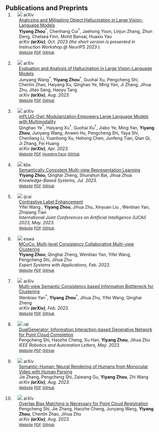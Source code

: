 <h2 id="publications" style="margin: 2px 0px -15px;">Publications and Preprints</h2>

<div class="publications">
<ol class="bibliography">


<li>
<div class="pub-row">

  <div class="col-sm-3 abbr" style="position: relative;padding-right: 15px;padding-left: 15px;">
    <img src="assets/img/LURE.png" class="teaser img-fluid z-depth-1">
    <abbr class="badge">arXiv</abbr>
  </div>

  <div class="col-sm-9" style="position: relative;padding-right: 15px;padding-left: 20px;">
    <div class="title"><a href="https://arxiv.org/pdf/2310.00754.pdf">Analyzing and Mitigating Object Hallucination in Large Vision-Language Models</a></div>
    <div class="author"><strong>Yiyang Zhou</strong><sup>*</sup>, Chenhang Cui<sup>*</sup>, Jaehong Yoon, Linjun Zhang, Zhun Deng, Chelsea Finn, Mohit Bansal, Huaxiu Yao</div>
    <div class="periodical"><em>arXiv <strong>(arXiv)</strong>, Oct. 2023 (the short version is presented in Instruction Workshop @ NeurIPS 2023
).</em></div>
    <div class="links">
    <a href="https://arxiv.org/abs/2310.00754" class="btn btn-sm z-depth-0" role="button" target="_blank" style="font-size:12px;">Website</a>
      <a href="https://arxiv.org/pdf/2310.00754.pdf" class="btn btn-sm z-depth-0" role="button" target="_blank" style="font-size:12px;">PDF</a>
      <a href="https://github.com/YiyangZhou/LURE" class="btn btn-sm z-depth-0" role="button" target="_blank" style="font-size:12px;">GitHub</a>
<!--       <a href="https://pypi.org/project/KTensors/" class="btn btn-sm z-depth-0" role="button" target="_blank" style="font-size:12px;">Package</a> -->
<!--       <a href="assets/files/KTensors.bib" class="btn btn-sm z-depth-0" role="button" target="_blank" style="font-size:12px;">BibTeX</a> -->
<!--       <strong><i style="color:#7b5aa6">arXiv.org</i></strong> -->
    </div>
  </div>
</div>
</li>
<br>
<li>
<div class="pub-row">

  <div class="col-sm-3 abbr" style="position: relative;padding-right: 15px;padding-left: 15px;">
    <img src="assets/img/hallu.png" class="teaser img-fluid z-depth-1">
    <abbr class="badge">arXiv</abbr>
  </div>

  <div class="col-sm-9" style="position: relative;padding-right: 15px;padding-left: 20px;">
    <div class="title"><a href="https://arxiv.org/pdf/2308.15126.pdf">Evaluation and Analysis of Hallucination in Large Vision-Language Models</a></div>
    <div class="author">Junyang Wang<sup>*</sup>, <strong>Yiyang Zhou</strong><sup>*</sup>, Guohai Xu, Pengcheng Shi, Chenlin Zhao, Haiyang Xu, Qinghao Ye, Ming Yan, Ji Zhang, Jihua Zhu, Jitao Sang, Haoyu Tang</div>
    <div class="periodical"><em>arXiv <strong>(arXiv)</strong>, Aug. 2023.</em></div>
    <div class="links">
    <a href="https://arxiv.org/abs/2308.15126" class="btn btn-sm z-depth-0" role="button" target="_blank" style="font-size:12px;">Website</a>
      <a href="https://arxiv.org/pdf/2308.15126.pdf" class="btn btn-sm z-depth-0" role="button" target="_blank" style="font-size:12px;">PDF</a>
      <a href="https://github.com/" class="btn btn-sm z-depth-0" role="button" target="_blank" style="font-size:12px;">GitHub</a>
<!--       <a href="https://pypi.org/project/KTensors/" class="btn btn-sm z-depth-0" role="button" target="_blank" style="font-size:12px;">Package</a> -->
<!--       <a href="assets/files/KTensors.bib" class="btn btn-sm z-depth-0" role="button" target="_blank" style="font-size:12px;">BibTeX</a> -->
<!--       <strong><i style="color:#7b5aa6">arXiv.org</i></strong> -->
    </div>
  </div>
</div>
</li>
  
<br>
<li>
<div class="pub-row">

  <div class="col-sm-3 abbr" style="position: relative;padding-right: 15px;padding-left: 15px;">
    <img src="assets/img/owl.gif" class="teaser img-fluid z-depth-1">
    <abbr class="badge">arXiv</abbr>
  </div>

  <div class="col-sm-9" style="position: relative;padding-right: 15px;padding-left: 20px;">
    <div class="title"><a href="https://arxiv.org/pdf/2304.14178.pdf" target="_blank">mPLUG-Owl: Modularization Empowers Large Language Models with Multimodality</a></div>
    <div class="author">Qinghao Ye<sup>*</sup>, Haiyang Xu<sup>*</sup>, Guohai Xu<sup>*</sup>, Jiabo Ye, Ming Yan, <strong>Yiyang Zhou</strong>, Junyang Wang, Anwen Hu, Pengcheng Shi, Yaya Shi, Chenliang Li, Yuanhong Xu, Hehong Chen, Junfeng Tian, Qian Qi, Ji Zhang, Fei Huang</div>
    <div class="periodical"><em>arXiv <strong>(arXiv)</strong>, Apr. 2023.</em></div>
    <div class="links">
      <a href="https://arxiv.org/abs/2304.14178" class="btn btn-sm z-depth-0" role="button" target="_blank" style="font-size:12px;">Website</a>
      <a href="https://arxiv.org/pdf/2304.14178.pdf" class="btn btn-sm z-depth-0" role="button" target="_blank" style="font-size:12px;">PDF</a>
      <a href="https://huggingface.co/spaces/MAGAer13/mPLUG-Owl" class="btn btn-sm z-depth-0" role="button" target="_blank" style="font-size:12px;">Hugging Face</a>
      <a href="https://github.com/X-PLUG/mPLUG-Owl" class="btn btn-sm z-depth-0" role="button" target="_blank" style="font-size:12px;">GitHub</a>
    </div>
  </div>
</div>
</li>
  
<br>

<li>
<div class="pub-row">

  <div class="col-sm-3 abbr" style="position: relative;padding-right: 15px;padding-left: 15px;">
    <img src="assets/img/kbs.png" class="teaser img-fluid z-depth-1">
    <abbr class="badge">kbs</abbr>
  </div>

  <div class="col-sm-9" style="position: relative;padding-right: 15px;padding-left: 20px;">
    <div class="title"><a href="https://arxiv.org/pdf/2303.04366.pdf" target="_blank">Semantically Consistent Multi-view Representation
Learning</a></div>
    <div class="author"><strong>Yiyang Zhou</strong>, Qinghai Zheng, Shunshun Bai, Jihua Zhua</div>
    <div class="periodical"><em>Knowledge-Based Systems, Jul. 2023.</em></div>
    <div class="links">
      <a href="https://www.sciencedirect.com/science/article/pii/S0950705123006494?dgcid=coauthor" class="btn btn-sm z-depth-0" role="button" target="_blank" style="font-size:12px;">Website</a>
      <a href="https://arxiv.org/pdf/2303.04366.pdf" class="btn btn-sm z-depth-0" role="button" target="_blank" style="font-size:12px;">PDF</a>
<!--       <a href="https://huggingface.co/spaces/MAGAer13/mPLUG-Owl" class="btn btn-sm z-depth-0" role="button" target="_blank" style="font-size:12px;">Hugging Face</a> -->
      <a href="https://github.com/" class="btn btn-sm z-depth-0" role="button" target="_blank" style="font-size:12px;">GitHub</a>
    </div>
  </div>
</div>
</li>
  
<br>

<li>
<div class="pub-row">

  <div class="col-sm-3 abbr" style="position: relative;padding-right: 15px;padding-left: 15px;">
    <img src="assets/img/ijcai.png" class="teaser img-fluid z-depth-1">
    <abbr class="badge">ijcai</abbr>
  </div>

  <div class="col-sm-9" style="position: relative;padding-right: 15px;padding-left: 20px;">
    <div class="title"><a href="https://arxiv.org/pdf/2305.09500.pdf" target="_blank">Contrastive Label Enhancement</a></div>
    <div class="author">Yifei Wang , <strong>Yiyang Zhou</strong>, Jihua Zhu, Xinyuan Liu , Wenbiao Yan, Zhiqiang Tian</div>
    <div class="periodical"><em>International Joint Conferences on Artificial Intelligence (IJCAI) 2023, May. 2023.</em></div>
    <div class="links">
      <a href="https://arxiv.org/abs/2305.09500" class="btn btn-sm z-depth-0" role="button" target="_blank" style="font-size:12px;">Website</a>
      <a href="https://arxiv.org/pdf/2305.09500.pdf" class="btn btn-sm z-depth-0" role="button" target="_blank" style="font-size:12px;">PDF</a>
<!--       <a href="https://huggingface.co/spaces/MAGAer13/mPLUG-Owl" class="btn btn-sm z-depth-0" role="button" target="_blank" style="font-size:12px;">Hugging Face</a> -->
      <a href="https://github.com/" class="btn btn-sm z-depth-0" role="button" target="_blank" style="font-size:12px;">GitHub</a>
    </div>
  </div>
</div>
</li>
  
<br>

<li>
<div class="pub-row">

  <div class="col-sm-3 abbr" style="position: relative;padding-right: 15px;padding-left: 15px;">
    <img src="assets/img/eswa.png" class="teaser img-fluid z-depth-1">
    <abbr class="badge">eswa</abbr>
  </div>

  <div class="col-sm-9" style="position: relative;padding-right: 15px;padding-left: 20px;">
    <div class="title"><a href="https://arxiv.org/pdf/2302.13339.pdf" target="_blank">MCoCo: Multi-level Consistency Collaborative
Multi-view Clustering</a></div>
    <div class="author"><strong>Yiyang Zhou</strong>, Qinghai Zheng, Wenbiao Yan, Yifei Wang, Pengcheng Shi, Jihua Zhu</div>
    <div class="periodical"><em>Expert Systems with Applications, Feb. 2023.</em></div>
    <div class="links">
      <a href="https://arxiv.org/abs/2302.13339" class="btn btn-sm z-depth-0" role="button" target="_blank" style="font-size:12px;">Website</a>
      <a href="https://arxiv.org/pdf/2302.13339.pdf" class="btn btn-sm z-depth-0" role="button" target="_blank" style="font-size:12px;">PDF</a>
<!--       <a href="https://huggingface.co/spaces/MAGAer13/mPLUG-Owl" class="btn btn-sm z-depth-0" role="button" target="_blank" style="font-size:12px;">Hugging Face</a> -->
      <a href="https://github.com/" class="btn btn-sm z-depth-0" role="button" target="_blank" style="font-size:12px;">GitHub</a>
    </div>
  </div>
</div>
</li>
  
<br>

<li>
<div class="pub-row">

  <div class="col-sm-3 abbr" style="position: relative;padding-right: 15px;padding-left: 15px;">
    <img src="assets/img/kbs2.png" class="teaser img-fluid z-depth-1">
    <abbr class="badge">arXiv</abbr>
  </div>

  <div class="col-sm-9" style="position: relative;padding-right: 15px;padding-left: 20px;">
    <div class="title"><a href="https://arxiv.org/pdf/2303.00002.pdf" target="_blank">Multi-view Semantic Consistency based Information Bottleneck for Clustering</a></div>
    <div class="author">Wenbiao Yan<sup>*</sup>, <strong>Yiyang Zhou</strong><sup>*</sup>, Jihua Zhu, Yifei Wang, Qinghai Zheng</div>
    <div class="periodical"><em>arXiv <strong>(arXiv)</strong>, Feb. 2023.</em></div>
    <div class="links">
      <a href="https://arxiv.org/abs/2303.00002" class="btn btn-sm z-depth-0" role="button" target="_blank" style="font-size:12px;">Website</a>
      <a href="https://arxiv.org/pdf/2303.00002.pdf" class="btn btn-sm z-depth-0" role="button" target="_blank" style="font-size:12px;">PDF</a>
<!--       <a href="https://huggingface.co/spaces/MAGAer13/mPLUG-Owl" class="btn btn-sm z-depth-0" role="button" target="_blank" style="font-size:12px;">Hugging Face</a> -->
      <a href="https://github.com/" class="btn btn-sm z-depth-0" role="button" target="_blank" style="font-size:12px;">GitHub</a>
    </div>
  </div>
</div>
</li>
  
<br>

<li>
<div class="pub-row">

  <div class="col-sm-3 abbr" style="position: relative;padding-right: 15px;padding-left: 15px;">
    <img src="assets/img/ral.png" class="teaser img-fluid z-depth-1">
    <abbr class="badge">ral</abbr>
  </div>

  <div class="col-sm-9" style="position: relative;padding-right: 15px;padding-left: 20px;">
    <div class="title"><a href="https://arxiv.org/pdf/2305.09132.pdf" target="_blank">DualGenerator: Information Interaction-based Generative Network for Point Cloud Completion</a></div>
    <div class="author">Pengcheng Shi, Haozhe Cheng, Xu Han, <strong>Yiyang Zhou</strong>, Jihua Zhu</div>
    <div class="periodical"><em>IEEE Robotics and Automation Letters, May. 2023.</em></div>
    <div class="links">
      <a href="https://arxiv.org/abs/2305.09132" class="btn btn-sm z-depth-0" role="button" target="_blank" style="font-size:12px;">Website</a>
      <a href="https://arxiv.org/pdf/2305.09132.pdf" class="btn btn-sm z-depth-0" role="button" target="_blank" style="font-size:12px;">PDF</a>
<!--       <a href="https://huggingface.co/spaces/MAGAer13/mPLUG-Owl" class="btn btn-sm z-depth-0" role="button" target="_blank" style="font-size:12px;">Hugging Face</a> -->
      <a href="https://github.com/spc121/DualGenerator" class="btn btn-sm z-depth-0" role="button" target="_blank" style="font-size:12px;">GitHub</a>
    </div>
  </div>
</div>
</li>

<br>

<li>
<div class="pub-row">

  <div class="col-sm-3 abbr" style="position: relative;padding-right: 15px;padding-left: 15px;">
    <img src="assets/img/aaai1.png" class="teaser img-fluid z-depth-1">
    <abbr class="badge">arXiv</abbr>
  </div>

  <div class="col-sm-9" style="position: relative;padding-right: 15px;padding-left: 20px;">
    <div class="title"><a href="https://arxiv.org/pdf/2308.09894.pdf" target="_blank">Semantic-Human: Neural Rendering of Humans from Monocular Video with Human Parsing</a></div>
    <div class="author">Jie Zhang, Pengcheng Shi, Zaiwang Gu, <strong>Yiyang Zhou</strong>, Zhi Wang</div>
    <div class="periodical"><em>arXiv <strong>(arXiv)</strong>, Aug. 2023.</em></div>
    <div class="links">
      <a href="https://arxiv.org/abs/2308.09894" class="btn btn-sm z-depth-0" role="button" target="_blank" style="font-size:12px;">Website</a>
      <a href="https://arxiv.org/pdf/2308.09894.pdf" class="btn btn-sm z-depth-0" role="button" target="_blank" style="font-size:12px;">PDF</a>
<!--       <a href="https://huggingface.co/spaces/MAGAer13/mPLUG-Owl" class="btn btn-sm z-depth-0" role="button" target="_blank" style="font-size:12px;">Hugging Face</a> -->
      <a href="https://github.com/" class="btn btn-sm z-depth-0" role="button" target="_blank" style="font-size:12px;">GitHub</a>
    </div>
  </div>
</div>
</li>

<br>

<li>
<div class="pub-row">

  <div class="col-sm-3 abbr" style="position: relative;padding-right: 15px;padding-left: 15px;">
    <img src="assets/img/aaai2.png" class="teaser img-fluid z-depth-1">
    <abbr class="badge">arXiv</abbr>
  </div>

  <div class="col-sm-9" style="position: relative;padding-right: 15px;padding-left: 20px;">
    <div class="title"><a href="https://arxiv.org/pdf/2308.09364.pdf" target="_blank">Overlap Bias Matching is Necessary for Point Cloud Registration</a></div>
    <div class="author">Pengcheng Shi, Jie Zhang, Haozhe Cheng, Junyang Wang, <strong>Yiyang Zhou</strong>, Chenlin Zhao, Jihua Zhu</div>
    <div class="periodical"><em>arXiv <strong>(arXiv)</strong>, Aug. 2023.</em></div>
    <div class="links">
      <a href="https://arxiv.org/abs/2308.09364" class="btn btn-sm z-depth-0" role="button" target="_blank" style="font-size:12px;">Website</a>
      <a href="https://arxiv.org/pdf/2308.09364.pdf" class="btn btn-sm z-depth-0" role="button" target="_blank" style="font-size:12px;">PDF</a>
<!--       <a href="https://huggingface.co/spaces/MAGAer13/mPLUG-Owl" class="btn btn-sm z-depth-0" role="button" target="_blank" style="font-size:12px;">Hugging Face</a> -->
      <a href="https://github.com/" class="btn btn-sm z-depth-0" role="button" target="_blank" style="font-size:12px;">GitHub</a>
    </div>
  </div>
</div>
</li>

</ol>
</div>
